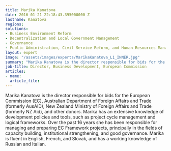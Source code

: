 ```yaml
---
title: Marika Kanatova
date: 2016-01-21 22:18:43.395000000 Z
lastname: Kanatova
regions:
solutions:
- Business Environment Reform
- Decentralization and Local Government Management
- Governance
- Public Administration, Civil Service Reform, and Human Resources Management
layout: expert
image: "/assets/images/experts/MarikaKanatova_L1_INNER.jpg"
summary: "Marika Kanatova is the director responsible for bids for the European Commission (EC), Australian Department of Foreign Affairs and Trade (formerly AusAID), New Zealand Ministry of Foreign Affairs and Trade (formerly NZ Aid), and other donors."
job-title: Director, Business Development, European Commission
articles:
- name:
  article_file:
---
```

Marika Kanatova is the director responsible for bids for the European Commission (EC), Australian Department of Foreign Affairs and Trade (formerly AusAID), New Zealand Ministry of Foreign Affairs and Trade (formerly NZ Aid), and other donors. Marika has an extensive knowledge of development policies and tools, such as project cycle management and logical frameworks. Over the past 16 years she has been responsible for managing and preparing EC Framework projects, principally in the fields of capacity building, institutional strengthening, and good governance. Marika is fluent in English, French, and Slovak, and has a working knowledge of Russian and Italian.
